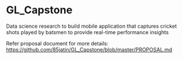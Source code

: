 # GL_Capstone
Data science research to build mobile application that captures cricket shots played by batsmen to provide real-time performance insights

Refer proposal document for more details: https://github.com/85jatin/GL_Capstone/blob/master/PROPOSAL.md
